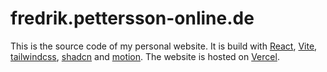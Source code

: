 # fredrik.pettersson-online.de

This is the source code of my personal website. It is build with [React](https://reactjs.org/), [Vite](https://vite.dev/), [tailwindcss](https://tailwindcss.com/), [shadcn](https://ui.shadcn.com/) and [motion](https://motion.dev/). The website is hosted on [Vercel](https://vercel.com/).
